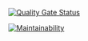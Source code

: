 [![Quality Gate Status](https://sonarcloud.io/api/project_badges/measure?project=maxwelbarno_simple-php-router&metric=alert_status)](https://sonarcloud.io/summary/new_code?id=maxwelbarno_simple-php-router)

[![Maintainability](https://api.codeclimate.com/v1/badges/fa90e806e71535c318f3/maintainability)](https://codeclimate.com/github/maxwelbarno/simple-php-router/maintainability)
